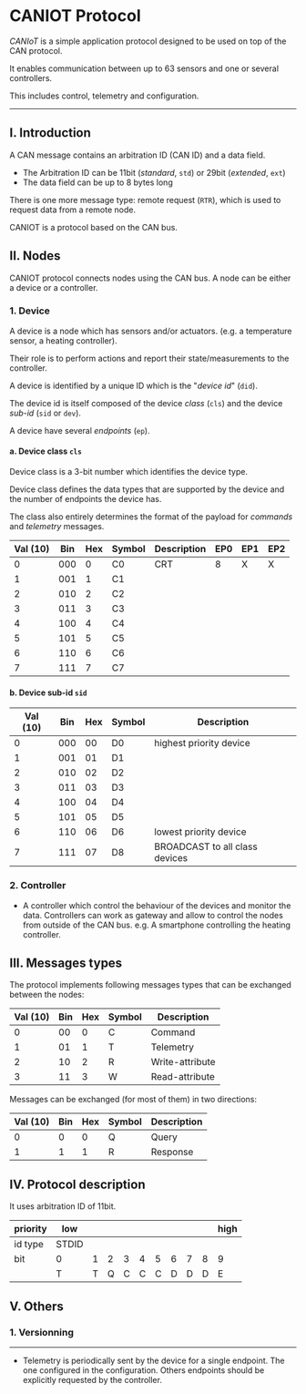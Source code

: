 # CANIOT Protocol

*CANIoT* is a simple application protocol designed to be used on top of the CAN protocol.

It enables communication between up to 63 sensors and one or several controllers.

This includes control, telemetry and configuration.

---

## I. Introduction

A CAN message contains an arbitration ID (CAN ID) and a data field.
- The Arbitration ID can be 11bit (*standard*, `std`) or 29bit (*extended*, `ext`)
- The data field can be up to 8 bytes long

There is one more message type: remote request (`RTR`), which is used to request data from a remote node.

CANIOT is a protocol based on the CAN bus.


## II. Nodes

CANIOT protocol connects nodes using the CAN bus. A node can be either  a device or a controller.

### 1. Device

A device is a node which has sensors and/or actuators. (e.g. a temperature sensor, a heating controller).

Their role is to perform actions and report their state/measurements to the controller.

A device is identified by a unique ID which is the "*device id*" (`did`).

The device id is itself composed of the device *class* (`cls`) and the device *sub-id* (`sid` or `dev`).

A device have several *endpoints* (`ep`).

#### a. Device class `cls`

Device class is a 3-bit number which identifies the device type. 

Device class defines the data types that are supported by the device and the number of endpoints the device has.

The class also entirely determines the format of the payload for *commands* and *telemetry* messages.

| Val (10) | Bin | Hex | Symbol | Description | EP0 | EP1 | EP2 |
| -------- | --- | --- | ------ | ----------- | --- | --- | --- |
| 0        | 000 | 0   | C0     | CRT         | 8   | X   | X   |
| 1        | 001 | 1   | C1     |             |     |     |     |
| 2        | 010 | 2   | C2     |             |     |     |     |
| 3        | 011 | 3   | C3     |             |     |     |     |
| 4        | 100 | 4   | C4     |             |     |     |     |
| 5        | 101 | 5   | C5     |             |     |     |     |
| 6        | 110 | 6   | C6     |             |     |     |     |
| 7        | 111 | 7   | C7     |             |     |     |     |

#### b. Device sub-id `sid`

| Val (10) | Bin | Hex | Symbol | Description                    |
| -------- | --- | --- | ------ | ------------------------------ |
| 0        | 000 | 00  | D0     | highest priority device        |
| 1        | 001 | 01  | D1     |                                |
| 2        | 010 | 02  | D2     |                                |
| 3        | 011 | 03  | D3     |                                |
| 4        | 100 | 04  | D4     |                                |
| 5        | 101 | 05  | D5     |                                |
| 6        | 110 | 06  | D6     | lowest priority device         |
| 7        | 111 | 07  | D8     | BROADCAST to all class devices |

### 2. Controller

- A controller which control the behaviour of the devices and monitor the data. Controllers can work as gateway and allow to control the nodes from outside of the CAN bus. e.g. A smartphone controlling the heating controller.

## III. Messages types

The protocol implements following messages types that can be exchanged between the nodes:

| Val (10) | Bin | Hex | Symbol | Description     |
| -------- | --- | --- | ------ | --------------- |
| 0        | 00  | 0   | C      | Command         |
| 1        | 01  | 1   | T      | Telemetry       |
| 2        | 10  | 2   | R      | Write-attribute |
| 3        | 11  | 3   | W      | Read-attribute  |

Messages can be exchanged (for most of them) in two directions:

| Val (10) | Bin | Hex | Symbol | Description |
| -------- | --- | --- | ------ | ----------- |
| 0        | 0   | 0   | Q      | Query       |
| 1        | 1   | 1   | R      | Response    |

## IV. Protocol description

It uses arbitration ID of 11bit.

| priority | low   |   |   |   |   |   |   |   |   | high |
| -------- | ----- | - | - | - | - | - | - | - | - | ---- |
| id type  | STDID |   |   |   |   |   |   |   |   |      |
| bit      | 0     | 1 | 2 | 3 | 4 | 5 | 6 | 7 | 8 | 9    | 10 |
|          | T     | T | Q | C | C | C | D | D | D | E    | E |

## V. Others

### 1. Versionning

---

- Telemetry is periodically sent by the device for a single endpoint. The one configured in the configuration. Others endpoints should be explicitly requested by the controller. 